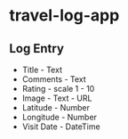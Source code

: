 # travel-log-app
## Log Entry 

* Title - Text 
* Comments - Text   
* Rating - scale 1 - 10 
* Image - Text - URL
* Latitude - Number
* Longitude - Number 
* Visit Date - DateTime 


